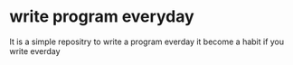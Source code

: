 
# write program everyday

It is a simple repositry to write a program everday it become a habit if you 
write everday 